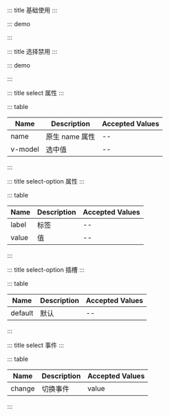 ::: title 基础使用
:::

::: demo

<template>
  <lay-select>
    <lay-select-option value="1" label="学习"></lay-select-option>
    <lay-select-option value="2" label="编码"></lay-select-option>
    <lay-select-option value="3" label="运动"></lay-select-option>
  </lay-select>
</template>

<script>
import { ref } from 'vue'

export default {
  setup() {

    return {
    }
  }
}
</script>

:::

::: title 选择禁用
:::

::: demo

<template>
  <lay-select v-model="selected">
    <lay-select-option value="1" label="学习"></lay-select-option>
    <lay-select-option value="2" label="编码" disabled="true"></lay-select-option>
    <lay-select-option value="3" label="运动"></lay-select-option>
  </lay-select>
</template>

<script>
import { ref } from 'vue'

export default {
  setup() {

    const selected = ref('1')

    return {
      selected
    }
  }
}
</script>

:::

::: title select 属性
:::

::: table

| Name    | Description    | Accepted Values |
| ------- | -------------- | --------------- |
| name    | 原生 name 属性 | --              |
| v-model | 选中值         | --              |

:::

::: title select-option 属性
:::

::: table

| Name  | Description | Accepted Values |
| ----- | ----------- | --------------- |
| label | 标签        | --              |
| value | 值          | --              |

:::

::: title select-option 插槽
:::

::: table

| Name    | Description | Accepted Values |
| ------- | ----------- | --------------- |
| default | 默认        | --              |

:::

::: title select 事件
:::

::: table

| Name   | Description | Accepted Values |
| ------ | ----------- | --------------- |
| change | 切换事件    | value           |

:::